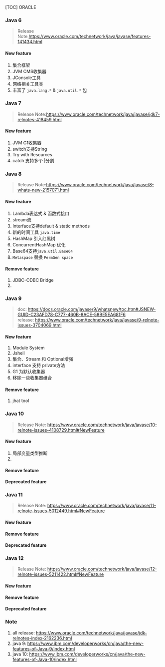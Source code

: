 [TOC]
ORACLE


### Java 6
> Release Note:https://www.oracle.com/technetwork/java/javase/features-141434.html

#### New feature
1. 集合框架
2. JVM CMS收集器
3. JConsole工具
4. 网络相关工具类
5. 丰富了 `java.lang.*` & `java.util.*` 包


### Java 7
> Release Note:https://www.oracle.com/technetwork/java/javase/jdk7-relnotes-418459.html

#### New feature
1. JVM G1收集器
2. switch支持String
3. Try with Resources
4. catch 支持多个 |分割


### Java 8
> Release Note:https://www.oracle.com/technetwork/java/javase/8-whats-new-2157071.html

#### New feature
1. Lambda表达式 & 函数式接口
2. stream流
3. Interface支持default & static methods
4. 新的时间工具 `java.time`
5. HashMap 引入红黑树
6. ConcurrentHashMap 优化
6. Base64支持`java.util.Base64`
7. `Metaspace` 替换 `PermGen space`


#### Remove feature
1. JDBC-ODBC Bridge
2. 


### Java 9
> doc: https://docs.oracle.com/javase/9/whatsnew/toc.htm#JSNEW-GUID-C23AFD78-C777-460B-8ACE-58BE5EA681F6  
  release: https://www.oracle.com/technetwork/java/javase/9-relnote-issues-3704069.html

#### New feature
1. Module System
2. Jshell
3. 集合、Stream 和 Optional增强
4. interface 支持 private方法
5. G1 为默认收集器
6. 移除一些收集器组合


#### Remove feature
1. jhat tool



### Java 10
> Release Note: https://www.oracle.com/technetwork/java/javase/10-relnote-issues-4108729.html#NewFeature

#### New feature
1. 局部变量类型推断
2. 


#### Remove feature

#### Deprecated feature

### Java 11
> Release Note: https://www.oracle.com/technetwork/java/javase/11-relnote-issues-5012449.html#NewFeature

#### New feature

#### Remove feature

#### Deprecated feature

### Java 12
> Release Note: https://www.oracle.com/technetwork/java/javase/12-relnote-issues-5211422.html#NewFeature

#### New feature

#### Remove feature

#### Deprecated feature


### Note
1. all release: https://www.oracle.com/technetwork/java/javase/jdk-relnotes-index-2162236.html  
2. java 9: https://www.ibm.com/developerworks/cn/java/the-new-features-of-Java-9/index.html  
3. java 10: https://www.ibm.com/developerworks/cn/java/the-new-features-of-Java-10/index.html  

